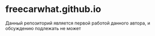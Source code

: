 # freecarwhat.github.io
Данный репозиторий является первой работой данного автора, и обсуждению подлежать не может
